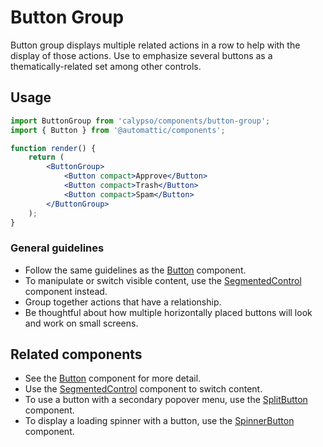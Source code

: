 # Button Group

Button group displays multiple related actions in a row to help with the display of those actions. Use to emphasize several buttons as a thematically-related set among other controls.

## Usage

```jsx
import ButtonGroup from 'calypso/components/button-group';
import { Button } from '@automattic/components';

function render() {
	return (
		<ButtonGroup>
			<Button compact>Approve</Button>
			<Button compact>Trash</Button>
			<Button compact>Spam</Button>
		</ButtonGroup>
	);
}
```

### General guidelines

- Follow the same guidelines as the [Button](./buttons) component.
- To manipulate or switch visible content, use the [SegmentedControl](./segmented-control) component instead.
- Group together actions that have a relationship.
- Be thoughtful about how multiple horizontally placed buttons will look and work on small screens.

## Related components

- See the [Button](./buttons) component for more detail.
- Use the [SegmentedControl](./segmented-control) component to switch content.
- To use a button with a secondary popover menu, use the [SplitButton](./split-button) component.
- To display a loading spinner with a button, use the [SpinnerButton](../design/spinner-button) component.
